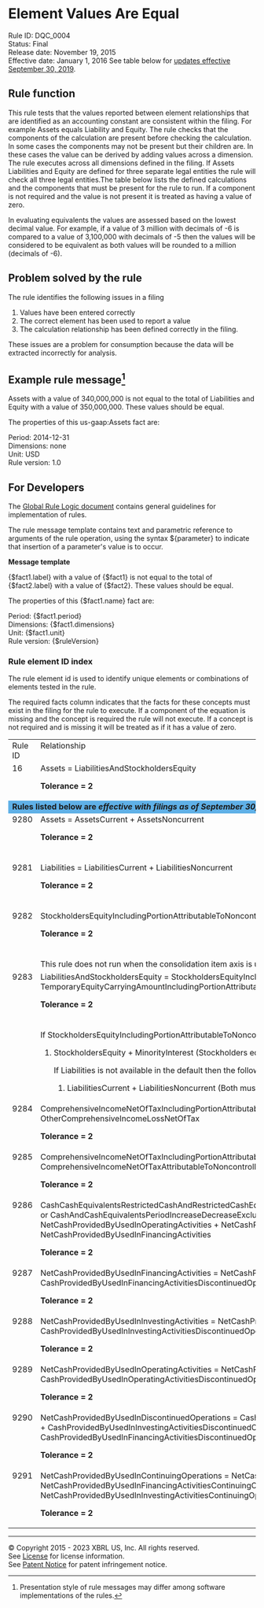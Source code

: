 # Element Values Are Equal  
Rule ID: DQC_0004   
Status: Final  
Release date: November 19, 2015  
Effective date: January 1, 2016 
See table below for <a href="update9">updates effective September 30, 2019</a>.  

## Rule function
This rule tests that the values reported between element relationships that are identified as an accounting constant are consistent within the filing.  For example Assets equals Liability and Equity. The rule checks that the components of the calculation are present before checking the calculation. In some cases the components may not be present but their children are. In these cases the value can be derived by adding values across a dimension. The rule executes across all dimensions defined in the filing. If Assets Liabilities and Equity are defined for three separate legal entities the rule will check all three legal entities.The table below lists the defined calculations and the components that must be present for the rule to run. If a component is not required and the value is not present it is treated as having a value of zero.  

In evaluating equivalents the values are assessed based on the lowest decimal value. For example, if a value of 3 million with decimals of -6 is compared to a value of 3,100,000 with decimals of -5 then the values will be considered to be equivalent as both values will be rounded to a million (decimals of -6).  

## Problem solved by the rule
The rule identifies the following issues in a filing

1. Values have been entered correctly
2. The correct element has been used to report a value
3. The calculation relationship has been defined correctly in the filing.  

These issues are  a problem for consumption because the data will be extracted incorrectly for analysis.  

## Example rule message[^1] 
Assets with a value of 340,000,000 is not equal to the total of Liabilities and Equity with a value of 350,000,000.  These values should be equal. 

The properties of this us-gaap:Assets fact are:

Period: 2014-12-31  
Dimensions: none   
Unit: USD  
Rule version: 1.0

## For Developers

The [Global Rule Logic document](https://github.com/DataQualityCommittee/dqc_us_rules/blob/master/docs/GlobalRuleLogic.md) contains general guidelines for implementation of rules.  

The rule message template contains text and parametric reference to arguments of the rule operation, using the syntax ${parameter} to indicate that insertion of a parameter's value is to occur.  

**Message template**

{$fact1.label} with a value of {$fact1} is not equal to the total of {$fact2.label} with a value of {$fact2}.  These values should be equal. 

The properties of this {$fact1.name} fact are:

Period: {$fact1.period}  
Dimensions: {$fact1.dimensions}   
Unit: {$fact1.unit}  
Rule version: {$ruleVersion}  

### Rule element ID index
The rule element id is used to identify unique elements or combinations of elements tested in the rule. 

The required facts column indicates that the facts for these concepts must exist in the filing for the rule to execute.  If a component of the equation is missing and the concept is required the rule will not execute. If a concept is not required and is missing it will be treated as if it has a value of zero.  

<a name="update9"></a>
<table>
  <tr>
   <td valign="top">Rule ID
   </td>
   <td valign="top">Relationship
   </td>
   <td valign="top">Required Facts
   </td>
  </tr>
  <tr>
   <td valign="top">16
   </td>
   <td valign="top">Assets = LiabilitiesAndStockholdersEquity
<p>
<strong>Tolerance = 2</strong>
   </td>
   <td valign="top">
<ul>

<li>Assets

<li>LiabilitiesAndStockholdersEquity

</ul>
   </td>
  </tr>
  <tr><td colspan="3" bgcolor="#5FB0E7"><b>Rules listed below are <em>effective with filings as of September 30, 2019</em>.</b></td></tr>
  <tr>
   <td valign="top">9280
   </td>
   <td valign="top">Assets = AssetsCurrent + AssetsNoncurrent
<p>
<strong>Tolerance = 2</strong>
   </td>
   <td valign="top">
<ul>

<li>Assets

<li>AssetsCurrent

<li>AssetsNoncurrent

</ul>
   </td>
  </tr>
  <tr>
   <td valign="top">9281
   </td>
   <td valign="top">Liabilities = LiabilitiesCurrent + LiabilitiesNoncurrent
<p>
<strong>Tolerance = 2</strong>
   </td>
   <td valign="top">
<ul>

<li>Liabilities

<li>LiabilitiesCurrent

<li>LiabilitiesNoncurrent

</ul>
   </td>
  </tr>
  <tr>
   <td valign="top" rowspan="2" >9282
   </td>
   <td valign="top">StockholdersEquityIncludingPortionAttributableToNoncontrollingInterest  = StockholdersEquity + MinorityInterest
<p>
<strong>Tolerance = 2</strong>
   </td>
   <td valign="top">
<ul>

<li>StockholdersEquityIncludingPortionAttributableToNoncontrollingInterest

<li>StockholdersEquity

<li>MinorityInterest

</ul>
   </td>
  </tr>
  <tr>
   <td valign="top" colspan="2" >This rule does not run when the consolidation item axis is used on the facts used in the equation. This is because items often classified as liabilities are eliminated through the  equity section in a consolidated schedule.  
   </td>
  </tr>
  <tr>
   <td valign="top" rowspan="2" >9283
   </td>
   <td valign="top">LiabilitiesAndStockholdersEquity  = StockholdersEquityIncludingPortionAttributableToNoncontrollingInterest + Liabilities + TemporaryEquityCarryingAmountIncludingPortionAttributableToNoncontrollingInterests
<p>
<strong>Tolerance = 2</strong>
   </td>
   <td valign="top">
<ul>

<li>LiabilitiesAndStockholdersEquity

<li>StockholdersEquityIncludingPortionAttributableToNoncontrollingInterest

<li>Liabilities

<li>TemporaryEquityCarryingAmountIncludingPortionAttributableToNoncontrollingInterests

</ul>
   </td>
  </tr>
  <tr>
   <td valign="top" colspan="2" >If StockholdersEquityIncludingPortionAttributableToNoncontrollingInterest is not available in the default then the following logic applies to derive a value:
<ol>

<li>StockholdersEquity + MinorityInterest (Stockholders equity must be present)

<p>
If Liabilities is not available in the default then the following logic applies to derive a value:
<ol>

<li>LiabilitiesCurrent + LiabilitiesNoncurrent (Both must be present for rule to run)

</ol>

</ol>
   </td>
  </tr>
  <tr>
   <td valign="top">9284
   </td>
   <td valign="top">ComprehensiveIncomeNetOfTaxIncludingPortionAttributableToNoncontrollingInterest = ProfitLoss + OtherComprehensiveIncomeLossNetOfTax
<p>
<strong>Tolerance = 2</strong>
   </td>
   <td valign="top">
<ul>

<li>ComprehensiveIncomeNetOfTaxIncludingPortionAttributableToNoncontrollingInterest

<li>ProfitLoss

<li>OtherComprehensiveIncomeLossNetOfTax

</ul>
   </td>
  </tr>
  <tr>
   <td valign="top">9285
   </td>
   <td valign="top">ComprehensiveIncomeNetOfTaxIncludingPortionAttributableToNoncontrollingInterest = ComprehensiveIncomeNetOfTaxAttributableToNoncontrollingInterest + ComprehensiveIncomeNetOfTax
<p>
<strong>Tolerance = 2</strong>
   </td>
   <td valign="top">
<ul>

<li>ComprehensiveIncomeNetOfTaxIncludingPortionAttributableToNoncontrollingInterest

<li>ComprehensiveIncomeNetOfTaxAttributableToNoncontrollingInterest

<li>ComprehensiveIncomeNetOfTax

</ul>
   </td>
  </tr>
  <tr>
   <td valign="top">9286
   </td>
   <td valign="top">CashCashEquivalentsRestrictedCashAndRestrictedCashEquivalentsPeriodIncreaseDecreaseExcludingExchangeRateEffect or 
   CashAndCashEquivalentsPeriodIncreaseDecreaseExcludingExchangeRateEffect = NetCashProvidedByUsedInOperatingActivities + NetCashProvidedByUsedInInvestingActivities + NetCashProvidedByUsedInFinancingActivities
<p>
<strong>Tolerance = 2</strong>
   </td>
   <td valign="top">
<ul>

<li>CashCashEquivalentsRestrictedCashAndRestrictedCashEquivalentsPeriodIncreaseDecreaseExcludingExchangeRateEffect

<li>CashAndCashEquivalentsPeriodIncreaseDecreaseExcludingExchangeRateEffect

<li>NetCashProvidedByUsedInOperatingActivities

<li>NetCashProvidedByUsedInInvestingActivities

<li>NetCashProvidedByUsedInFinancingActivities

</ul>
   </td>
  </tr>
  <tr>
   <td valign="top">9287
   </td>
   <td valign="top">NetCashProvidedByUsedInFinancingActivities = NetCashProvidedByUsedInFinancingActivitiesContinuingOperations + CashProvidedByUsedInFinancingActivitiesDiscontinuedOperations
<p>
<strong>Tolerance = 2</strong>
   </td>
   <td valign="top">
<ul>

<li>NetCashProvidedByUsedInFinancingActivities

<li>NetCashProvidedByUsedInFinancingActivitiesContinuingOperations

<li>CashProvidedByUsedInFinancingActivitiesDiscontinuedOperations

</ul>
   </td>
  </tr>
  <tr>
   <td valign="top">9288
   </td>
   <td valign="top">NetCashProvidedByUsedInInvestingActivities = NetCashProvidedByUsedInInvestingActivitiesContinuingOperations + CashProvidedByUsedInInvestingActivitiesDiscontinuedOperations
<p>
<strong>Tolerance = 2</strong>
   </td>
   <td valign="top">
<ul>

<li>NetCashProvidedByUsedInInvestingActivities

<li>NetCashProvidedByUsedInInvestingActivitiesContinuingOperations

<li>CashProvidedByUsedInInvestingActivitiesDiscontinuedOperations

</ul>
   </td>
  </tr>
  <tr>
   <td valign="top">9289
   </td>
   <td valign="top">NetCashProvidedByUsedInOperatingActivities = NetCashProvidedByUsedInOperatingActivitiesContinuingOperations + CashProvidedByUsedInOperatingActivitiesDiscontinuedOperations
<p>
<strong>Tolerance = 2</strong>
   </td>
   <td valign="top">
<ul>

<li>NetCashProvidedByUsedInOperatingActivities

<li>NetCashProvidedByUsedInOperatingActivitiesContinuingOperations

<li>CashProvidedByUsedInOperatingActivitiesDiscontinuedOperations

</ul>
   </td>
  </tr>
  <tr>
   <td valign="top">9290
   </td>
   <td valign="top">NetCashProvidedByUsedInDiscontinuedOperations = CashProvidedByUsedInOperatingActivitiesDiscontinuedOperations + CashProvidedByUsedInInvestingActivitiesDiscontinuedOperations + CashProvidedByUsedInFinancingActivitiesDiscontinuedOperations
<p>
<strong>Tolerance = 2</strong>
   </td>
   <td valign="top">
<ul>

<li>NetCashProvidedByUsedInDiscontinuedOperations

<li>CashProvidedByUsedInOperatingActivitiesDiscontinuedOperations

<li>CashProvidedByUsedInInvestingActivitiesDiscontinuedOperations

<li>CashProvidedByUsedInFinancingActivitiesDiscontinuedOperations

</ul>
   </td>
  </tr>
  <tr>
   <td valign="top">9291
   </td>
   <td valign="top">NetCashProvidedByUsedInContinuingOperations = NetCashProvidedByUsedInOperatingActivitiesContinuingOperations + NetCashProvidedByUsedInFinancingActivitiesContinuingOperations + NetCashProvidedByUsedInInvestingActivitiesContinuingOperations
<p>
<strong>Tolerance = 2</strong>
   </td>
   <td valign="top">
<ul>

<li>NetCashProvidedByUsedInContinuingOperations

<li>NetCashProvidedByUsedInOperatingActivitiesContinuingOperations

<li>NetCashProvidedByUsedInInvestingActivitiesContinuingOperations

<li>NetCashProvidedByUsedInFinancingActivitiesContinuingOperations

</ul>
   </td>
  </tr>
</table>

-----

[^1]:
     Presentation style of rule messages may differ among software implementations of the rules.  

© Copyright 2015 - 2023 XBRL US, Inc. All rights reserved.   
See [License](https://xbrl.us/dqc-license) for license information.  
See [Patent Notice](https://xbrl.us/dqc-patent) for patent infringement notice.  
